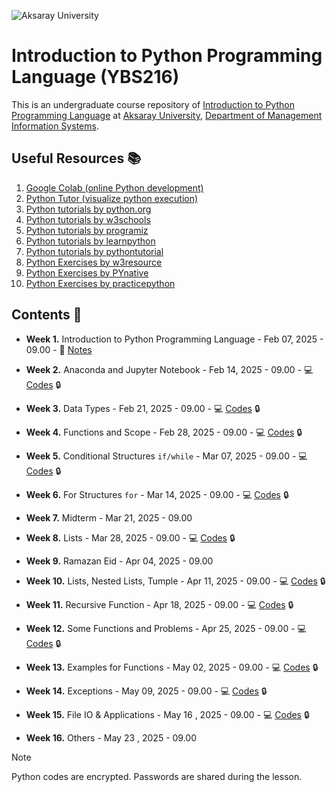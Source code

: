 ![Aksaray University](https://www.aksaray.edu.tr/tema/basic/img//logo.png)
# Introduction to Python Programming Language (YBS216)

This is an undergraduate course repository of [Introduction to Python Programming Language](https://volkansoner.github.io/teaching.html) at [Aksaray University](https://www.aksaray.edu.tr/?l=en), [Department of Management Information Systems](https://ybs.aksaray.edu.tr/).

## Useful Resources :books:

1. [Google Colab (online Python development)](https://colab.research.google.com)
2. [Python Tutor (visualize python execution)](https://pythontutor.com/visualize.html#mode=edit) 
3. [Python tutorials by python.org](https://docs.python.org/3/tutorial/) 
4. [Python tutorials by w3schools](https://www.w3schools.com/python/) 
5. [Python tutorials by programiz](https://www.programiz.com/python-programming/)
6. [Python tutorials by learnpython](https://www.learnpython.org)
7. [Python tutorials by pythontutorial](https://www.pythontutorial.net)
8. [Python Exercises by w3resource](https://www.w3resource.com/python-exercises/) 
9. [Python Exercises by PYnative](https://pynative.com/python-exercises-with-solutions/)
10. [Python Exercises by practicepython](https://www.practicepython.org) 

## Contents 📂

* **Week 1.** Introduction to Python Programming Language - Feb 07, 2025 - 09.00 - 📖 [Notes](Week01.rar)

* **Week 2.** Anaconda and Jupyter Notebook - Feb 14, 2025 - 09.00 - :computer: [Codes](Week02.rar) :lock:

* **Week 3.** Data Types - Feb 21, 2025 - 09.00 - :computer: [Codes](Week03.rar) :lock:

* **Week 4.** Functions and Scope - Feb 28, 2025 - 09.00 - :computer: [Codes](Week04.rar) :lock:

* **Week 5.** Conditional Structures `if/while` - Mar 07, 2025 - 09.00 - :computer: [Codes](Week05.rar) :lock:

* **Week 6.** For Structures `for` - Mar 14, 2025 - 09.00 - :computer: [Codes](Week06.rar) :lock:

* **Week 7.** Midterm  - Mar 21, 2025 - 09.00 

* **Week 8.** Lists - Mar 28, 2025 - 09.00 - :computer: [Codes](Week10.rar) :lock:

* **Week 9.** Ramazan Eid - Apr 04, 2025 - 09.00 

* **Week 10.** Lists, Nested Lists, Tumple - Apr 11, 2025 - 09.00 - :computer: [Codes](Week10.rar) :lock:

* **Week 11.** Recursive Function - Apr 18, 2025 - 09.00 - :computer: [Codes](Week11.rar) :lock:

* **Week 12.** Some Functions and Problems - Apr 25, 2025 - 09.00 - :computer: [Codes](Week12.rar) :lock:

* **Week 13.** Examples for Functions - May 02, 2025 - 09.00 - :computer: [Codes](Week13.rar) :lock:

* **Week 14.** Exceptions - May 09, 2025 - 09.00 - :computer: [Codes](Week14.rar) :lock:

* **Week 15.** File IO & Applications - May 16 , 2025 - 09.00 - :computer: [Codes](Week15.rar) :lock:

* **Week 16.** Others - May 23 , 2025 - 09.00 


> [!NOTE]
> Python codes are encrypted. Passwords are shared during the lesson.
